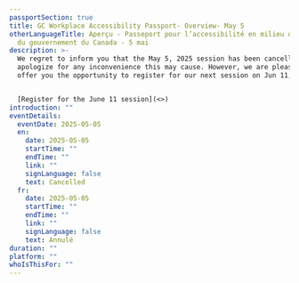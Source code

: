 ```yaml
---
passportSection: true
title: GC Workplace Accessibility Passport- Overview- May 5
otherLanguageTitle: Aperçu - Passeport pour l’accessibilité en milieu de travail
  du gouvernement du Canada - 5 mai
description: >-
  We regret to inform you that the May 5, 2025 session has been cancelled. We
  apologize for any inconvenience this may cause. However, we are pleased to
  offer you the opportunity to register for our next session on Jun 11, 2025.


  [Register for the June 11 session](<>)
introduction: ""
eventDetails:
  eventDate: 2025-05-05
  en:
    date: 2025-05-05
    startTime: ""
    endTime: ""
    link: ""
    signLanguage: false
    text: Cancelled
  fr:
    date: 2025-05-05
    startTime: ""
    endTime: ""
    link: ""
    signLanguage: false
    text: Annulé
duration: ""
platform: ""
whoIsThisFor: ""
---
```

[](https://aaact.canada.ca/learning/gc-workplace-accessibility-passport-overview-june-11/)
